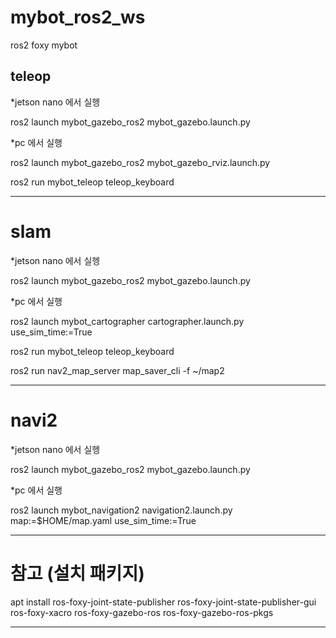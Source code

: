 # mybot_ros2_ws

ros2 foxy mybot

## teleop

*jetson nano 에서 실헹

ros2 launch mybot_gazebo_ros2 mybot_gazebo.launch.py

*pc 에서 실행

ros2 launch mybot_gazebo_ros2 mybot_gazebo_rviz.launch.py

ros2 run mybot_teleop teleop_keyboard

-----------------

# slam
*jetson nano 에서 실헹

ros2 launch mybot_gazebo_ros2 mybot_gazebo.launch.py

*pc 에서 실행

ros2 launch mybot_cartographer cartographer.launch.py use_sim_time:=True

ros2 run mybot_teleop teleop_keyboard

ros2 run nav2_map_server map_saver_cli -f ~/map2


-------------------

# navi2
*jetson nano 에서 실헹

ros2 launch mybot_gazebo_ros2 mybot_gazebo.launch.py

*pc 에서 실행

ros2 launch mybot_navigation2 navigation2.launch.py map:=$HOME/map.yaml use_sim_time:=True

-------------------------------------

# 참고 (설치 패키지)

apt install ros-foxy-joint-state-publisher ros-foxy-joint-state-publisher-gui ros-foxy-xacro ros-foxy-gazebo-ros ros-foxy-gazebo-ros-pkgs


---------------------------








